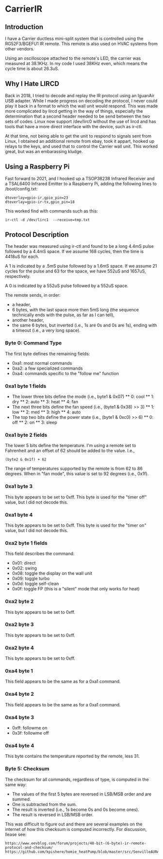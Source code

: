 # CarrierIR

## Introduction

I have a Carrier ductless mini-split system that is controlled using the
RG52F3/BGEFU1 IR remote. This remote is also used on HVAC systems from other
vendors.

Using an oscilloscope attached to the remote's LED, the carrier was measured
at 38.1KHz.  In my code I used 38KHz even, which means the cycle time is about
26.3uS.

## Why I Hate LIRCD

Back in 2018, I tried to decode and replay the IR protocol using an IguanAir
USB adapter. While I made progress on decoding the protocol, I never could
play it back in a format to which the wall unit would respond. This was made
more complicated by lircd getting in the way of things, especially the
determination that a second header needed to be send between the two sets of
codes.  Linux now support /dev/lirc0 without the use of lircd and has tools
that have a more direct interface with the device, such as ir-ctl.

At that time, not being able to get the unit to respond to signals sent from
Linux, I obtained an additional remote from ebay, took it appart, hooked up
relays to the keys, and used that to control the Carrier wall unit. This
worked great, but was an embarassing kludge.

## Using a Raspberry Pi

Fast forward to 2021, and I hooked up a TSOP38238 Infrared Receiver and a
TSAL6400 Infrared Emitter to a Raspberry Pi, adding the following lines to
/boot/config.txt:
~~~
dtoverlay=gpio-ir,gpio_pin=23
dtoverlay=gpio-ir-tx,gpio_pin=18
~~~

This worked find with commands such as this:
~~~
ir-ctl -d /dev/lirc1  --receive=tmp.txt
~~~

## Protocol Description

The header was measured using ir-ctl and found to be a long 4.4mS pulse
followed by a 4.4mS space.  If we assume 168 cycles, then the time is 4418uS
for each.

A 1 is indicated by a .5mS pulse followed by a 1.6mS space.  If we assume 21
cycles for the pulse and 63 for the space, we have 552uS and 1657uS,
respectively.

A 0 is indicated by a 552uS pulse followed by a 552uS space.

The remote sends, in order:
* a header,
* 6 bytes, with the last space more then 5mS long (the sequence technically
ends with the pulse, as far as I can tell),
* another header,
* the same 6 bytes, but inverted (i.e., 1s are 0s and 0s are 1s), ending with
a timeout (i.e., a very long space).

### Byte 0: Command Type

The first byte defines the remaining fields:
* 0xa1: most normal commands
* 0xa2: a few specialized commands
* 0xa4: commands specific to the "follow me" function

### 0xa1 byte 1 fields

* The lower three bits define the mode (i.e., byte1 & 0x07)
** 0: cool
** 1: dry
** 2: auto
** 3: heat
** 4: fan
* The next three bits define the fan speed (i.e., (byte1 & 0x38) >> 3)
** 1: low
** 2: med
** 3: high
** 4: auto
* The top two bits define the power state (i.e., (byte1 & 0xc0) >> 6)
** 0: off
** 2: on
** 3: sleep

### 0xa1 byte 2 fields

The lower 5 bits define the temperature. I'm using a remote set to Fahrenheit
and an offset of 62 should be added to the value. I.e.,
~~~
(byte2 & 0x1f) + 62
~~~
The range of temperatures supported by the remote is from 62 to 86
degrees. When in "fan mode", this value is set to 92 degrees (i.e., 0x1f).

### 0xa1 byte 3

This byte appears to be set to 0xff. This byte is used for the "timer off"
value, but I did not decode this.

### 0xa1 byte 4

This byte appears to be set to 0xff. This byte is used for the "timer on"
value, but I did not decode this.

### 0xa2 byte 1 fields

This field describes the command:
* 0x01: direct
* 0x02: swing
* 0x08: toggle the display on the wall unit
* 0x09: toggle turbo
* 0x0d: toggle self-clean
* 0x0f: toggle FP (this is a "silent" mode that only works for heat)

### 0xa2 byte 2

This byte appears to be set to 0xff.

### 0xa2 byte 3

This byte appears to be set to 0xff.

### 0xa2 byte 4

This byte appears to be set to 0xff.

### 0xa4 byte 1

This field appears to be the same as for a 0xa1 command.

### 0xa4 byte 2

This field appears to be the same as for a 0xa1 command.

### 0xa4 byte 3

* 0xff: followme on
* 0x3f: followme off

### 0xa4 byte 4

This byte contains the temperature reported by the remote, less 31.

### Byte 5: Checksum

The checksum for all commands, regardless of type, is computed in the same
way:
* The values of the first 5 bytes are reversed in LSB/MSB order and are
summed.
* One is subtracted from the sum.
* The result is inverted (i.e., 1s become 0s and 0s become ones).
* The result is reversed in LSB/MSB order.

This was difficult to figure out and there are several examples on the
internet of how this checksum is computed incorrectly.  For discussion, llease
see:
~~~
https://www.eevblog.com/forum/projects/48-bit-(6-byte)-ir-remote-protocol-and-checksum/
https://github.com/kpishere/homie_heatPump/blob/master/src/SenvilleAURA.cpp
~~~
